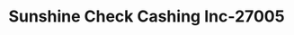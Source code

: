 ---
f_zip-code: 34972
f_state-code: FL
title: Sunshine Check Cashing Inc-27005
f_phone: 863-467-0905
f_city-only: Okeechobee
f_address: 416 Northeast Park Street Okeechobee
f_location-unique-id: '27005'
slug: sunshine-check-cashing-inc-27005
updated-on: '2024-05-30T13:46:58.046Z'
created-on: '2024-05-30T13:36:59.803Z'
published-on: '2024-05-30T13:54:32.469Z'
f_city-state: cms/city/okeechobee-fl.md
f_company: cms/company/sunshine-check-cashing-inc.md
f_state: cms/state/florida.md
layout: '[payday-loan].html'
tags: payday-loan
---